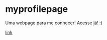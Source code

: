 # myprofilepage
Uma webpage para me conhecer! Acesse já! :)

<a href="https://hopeful-swanson-d7c0e7.netlify.app/" target="_blank">link</a>
